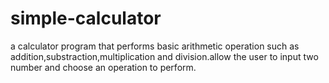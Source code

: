 # simple-calculator
a calculator program that performs basic arithmetic operation such as addition,substraction,multiplication and division.allow the user to input two number and choose an operation to perform.

